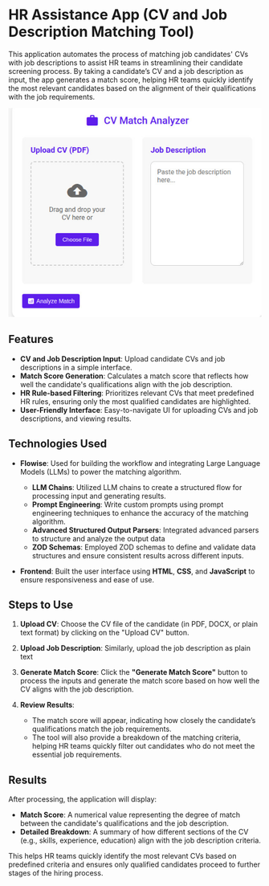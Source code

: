# HR Assistance App (CV and Job Description Matching Tool)

This application automates the process of matching job candidates' CVs with job descriptions to assist HR teams in streamlining their candidate screening process. By taking a candidate’s CV and a job description as input, the app generates a match score, helping HR teams quickly identify the most relevant candidates based on the alignment of their qualifications with the job requirements.

 ![Image Description](./images/poza.jpeg)
## Features
- **CV and Job Description Input**: Upload candidate CVs and job descriptions in a simple interface.
- **Match Score Generation**: Calculates a match score that reflects how well the candidate's qualifications align with the job description.
- **HR Rule-based Filtering**: Prioritizes relevant CVs that meet predefined HR rules, ensuring only the most qualified candidates are highlighted.
- **User-Friendly Interface**: Easy-to-navigate UI for uploading CVs and job descriptions, and viewing results.

## Technologies Used
- **Flowise**: Used for building the workflow and integrating Large Language Models (LLMs) to power the matching algorithm. 
  - **LLM Chains**: Utilized LLM chains to create a structured flow for processing input and generating results.
  - **Prompt Engineering**: Write custom prompts using prompt engineering techniques to enhance the accuracy of the matching algorithm.
  - **Advanced Structured Output Parsers**: Integrated advanced parsers to structure and analyze the output data 
  - **ZOD Schemas**: Employed ZOD schemas to define and validate data structures and ensure consistent results across different inputs.
  
- **Frontend**: Built the user interface using **HTML**, **CSS**, and **JavaScript** to ensure responsiveness and ease of use.

## Steps to Use

1. **Upload CV**: Choose the CV file of the candidate (in PDF, DOCX, or plain text format) by clicking on the "Upload CV" button.
   
2. **Upload Job Description**: Similarly, upload the job description as plain text

3. **Generate Match Score**: Click the **"Generate Match Score"** button to process the inputs and generate the match score based on how well the CV aligns with the job description.

4. **Review Results**:
   - The match score will appear, indicating how closely the candidate’s qualifications match the job requirements.
   - The tool will also provide a breakdown of the matching criteria, helping HR teams quickly filter out candidates who do not meet the essential job requirements.
   

    
     
     

## Results

After processing, the application will display:
- **Match Score**: A numerical value representing the degree of match between the candidate's qualifications and the job description.
- **Detailed Breakdown**: A summary of how different sections of the CV (e.g., skills, experience, education) align with the job description criteria.

This helps HR teams quickly identify the most relevant CVs based on predefined criteria and ensures only qualified candidates proceed to further stages of the hiring process.

